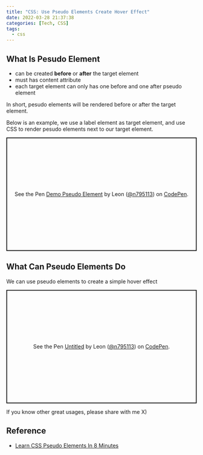 ```yaml
---
title: "CSS: Use Pseudo Elements Create Hover Effect"
date: 2022-03-28 21:37:38
categories: [Tech, CSS]
tags:
  - css
---
```


## What Is Pesudo Element
- can be created **before** or **after** the target element
- must has content attribute
- each target element can only has one before and one after pseudo element

In short, pesudo elements will be rendered before or after the target element.

Below is an example, we use a label element as target element,
and use CSS to render pesudo elements next to our target element.

<p class="codepen" data-height="300" data-default-tab="css,result" data-slug-hash="VwymKLx" data-user="n795113" style="height: 300px; box-sizing: border-box; display: flex; align-items: center; justify-content: center; border: 2px solid; margin: 1em 0; padding: 1em;">
  <span>See the Pen <a href="https://codepen.io/n795113/pen/VwymKLx">
  Demo Pseudo Element</a> by Leon (<a href="https://codepen.io/n795113">@n795113</a>)
  on <a href="https://codepen.io">CodePen</a>.</span>
</p>
<script async src="https://cpwebassets.codepen.io/assets/embed/ei.js"></script>

## What Can Pseudo Elements Do

We can use pseudo elements to create a simple hover effect

<p class="codepen" data-height="300" data-default-tab="css,result" data-slug-hash="GRyNqLB" data-user="n795113" style="height: 300px; box-sizing: border-box; display: flex; align-items: center; justify-content: center; border: 2px solid; margin: 1em 0; padding: 1em;">
  <span>See the Pen <a href="https://codepen.io/n795113/pen/GRyNqLB">
  Untitled</a> by Leon (<a href="https://codepen.io/n795113">@n795113</a>)
  on <a href="https://codepen.io">CodePen</a>.</span>
</p>
<script async src="https://cpwebassets.codepen.io/assets/embed/ei.js"></script>

If you know other great usages, please share with me X)

## Reference
- [Learn CSS Pseudo Elements In 8 Minutes
](https://www.youtube.com/watch?v=OtBpgtqrjyo)